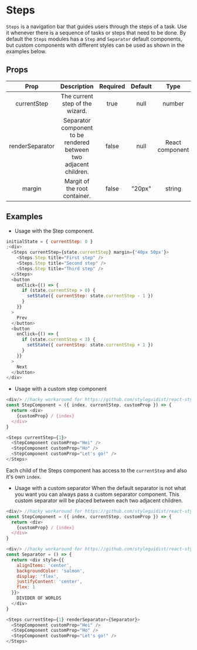# Steps

`Steps` is a navigation bar that guides users through the steps of a task. Use it whenever there is a sequence of tasks or steps that need to be done. By default the `Steps` modules has a `Step` and `Separator` default components, but custom components with different styles can be used as shown in the examples below.

## Props

|      Prop       |                            Description                            | Required | Default |      Type       |
| :-------------: | :---------------------------------------------------------------: | :------: | :-----: | :-------------: |
|   currentStep   |                  The current step of the wizard.                  |   true   |  null   |     number      |
| renderSeparator | Separator component to be rendered between two adjacent children. |  false   |  null   | React component |
|     margin      |                   Margit of the root container.                   |  false   | "20px"  |     string      |

## Examples

* Usage with the Step component.

```js
initialState = { currentStep: 0 }
;<div>
  <Steps currentStep={state.currentStep} margin={'40px 50px'}>
    <Steps.Step title="First step" />
    <Steps.Step title="Second step" />
    <Steps.Step title="Third step" />
  </Steps>
  <button
    onClick={() => {
      if (state.currentStep > 0) {
        setState({ currentStep: state.currentStep - 1 })
      }
    }}
  >
    Prev
  </button>
  <button
    onClick={() => {
      if (state.currentStep < 3) {
        setState({ currentStep: state.currentStep + 1 })
      }
    }}
  >
    Next
  </button>
</div>
```

* Usage with a custom step component

```js
<div/> //hacky workaround for https://github.com/styleguidist/react-styleguidist/issues/886
const StepComponent = ({ index, currentStep, customProp }) => {
  return <div>
    {customProp} / {index}
  </div>
}

<Steps currentStep={1}>
  <StepComponent customProp="Hei" />
  <StepComponent customProp="Ho" />
  <StepComponent customProp="Let's go!" />
</Steps>
```

Each child of the Steps component has access to the `currentStep` and also it's own `index`.

* Usage with a custom separator
  When the default separator is not what you want you can always pass a custom separator component. This custom separator will be placed between each two adjacent children.

```js
<div/> //hacky workaround for https://github.com/styleguidist/react-styleguidist/issues/886
const StepComponent = ({ index, currentStep, customProp }) => {
  return <div>
    {customProp} / {index}
  </div>
}

<div/> //hacky workaround for https://github.com/styleguidist/react-styleguidist/issues/886
const Separator = () => {
  return <div style={{
    alignItems: 'center',
    backgroundColor: 'salmon',
    display: 'flex',
    justifyContent: 'center',
    flex: 1
  }}>
    DIVIDER OF WORLDS
  </div>
}

<Steps currentStep={1} renderSeparator={Separator}>
  <StepComponent customProp="Hei" />
  <StepComponent customProp="Ho" />
  <StepComponent customProp="Let's go!" />
</Steps>
```
